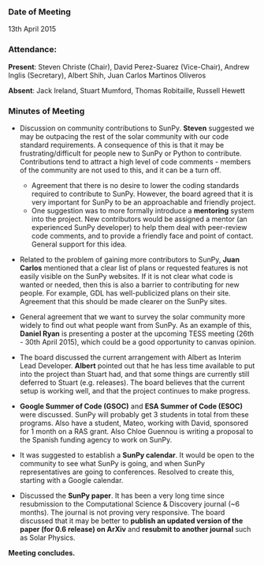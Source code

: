 ### Date of Meeting
13th April 2015

### Attendance: 
**Present**: Steven Christe (Chair), David Perez-Suarez (Vice-Chair), Andrew Inglis (Secretary), Albert Shih, Juan Carlos Martinos Oliveros

**Absent**: Jack Ireland, Stuart Mumford, Thomas Robitaille, Russell Hewett

### Minutes of Meeting

  - Discussion on community contributions to SunPy. **Steven** suggested we may be outpacing the rest of the solar community with our code standard requirements. A consequence of this is that it may be frustrating/difficult for people new to SunPy or Python to contribute. Contributions tend to attract a high level of code comments - members of the community are not used to this, and it can be a turn off.
    - Agreement that there is no desire to lower the coding standards required to contribute to SunPy. However, the board agreed that it is very important for SunPy to be an approachable and friendly project. 
    - One suggestion was to more formally introduce a **mentoring** system into the project. New contributors would be assigned a mentor (an experienced SunPy developer) to help them deal with peer-review code comments, and to provide a friendly face and point of contact. General support for this idea.

  - Related to the problem of gaining more contributors to SunPy, **Juan Carlos** mentioned that a clear list of plans or requested features is not easily visible on the SunPy websites. If it is not clear what code is wanted or needed, then this is also a barrier to contributing for new people. For example, GDL has well-publicized plans on their site. Agreement that this should be made clearer on the SunPy sites.

  - General agreement that we want to survey the solar community more widely to find out what people want from SunPy. As an example of this, **Daniel Ryan** is presenting a poster at the upcoming TESS meeting (26th - 30th April 2015), which could be a good opportunity to canvas opinion.

  - The board discussed the current arrangement with Albert as Interim Lead Developer. **Albert** pointed out that he has less time available to put into the project than Stuart had, and that some things are currently still deferred to Stuart (e.g. releases). The board believes that the current setup is working well, and that the project continues to make progress.

  - **Google Summer of Code (GSOC)** and **ESA Summer of Code (ESOC)** were discussed. SunPy will probably get 3 students in total from these programs. Also have a student, Mateo, working with David, sponsored for 1 month on a RAS grant. Also Chloe Guennou is writing a proposal to the Spanish funding agency to work on SunPy.

  - It was suggested to establish a **SunPy calendar**. It would be open to the community to see what SunPy is going, and when SunPy representatives are going to conferences. Resolved to create this, starting with a Google calendar.

  - Discussed the **SunPy paper**. It has been a very long time since resubmission to the Computational Science & Discovery journal (~6 months). The journal is not proving very responsive. The board discussed that it may be better to **publish an updated version of the paper (for 0.6 release) on ArXiv** and **resubmit to another journal** such as Solar Physics.  

**Meeting concludes.**






